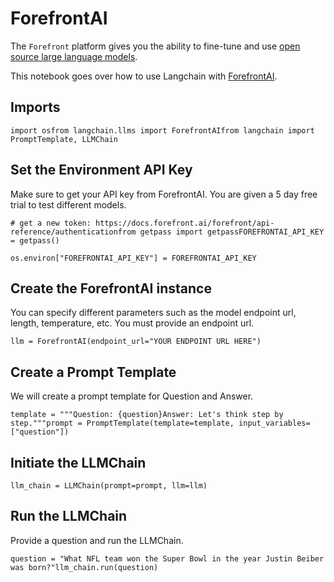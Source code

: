 ForefrontAI
===========

The `Forefront` platform gives you the ability to fine-tune and use [open source large language models](https://docs.forefront.ai/forefront/master/models).

This notebook goes over how to use Langchain with [ForefrontAI](https://www.forefront.ai/).

Imports[​](#imports "Direct link to Imports")
---------------------------------------------

    import osfrom langchain.llms import ForefrontAIfrom langchain import PromptTemplate, LLMChain

Set the Environment API Key[​](#set-the-environment-api-key "Direct link to Set the Environment API Key")
---------------------------------------------------------------------------------------------------------

Make sure to get your API key from ForefrontAI. You are given a 5 day free trial to test different models.

    # get a new token: https://docs.forefront.ai/forefront/api-reference/authenticationfrom getpass import getpassFOREFRONTAI_API_KEY = getpass()

    os.environ["FOREFRONTAI_API_KEY"] = FOREFRONTAI_API_KEY

Create the ForefrontAI instance[​](#create-the-forefrontai-instance "Direct link to Create the ForefrontAI instance")
---------------------------------------------------------------------------------------------------------------------

You can specify different parameters such as the model endpoint url, length, temperature, etc. You must provide an endpoint url.

    llm = ForefrontAI(endpoint_url="YOUR ENDPOINT URL HERE")

Create a Prompt Template[​](#create-a-prompt-template "Direct link to Create a Prompt Template")
------------------------------------------------------------------------------------------------

We will create a prompt template for Question and Answer.

    template = """Question: {question}Answer: Let's think step by step."""prompt = PromptTemplate(template=template, input_variables=["question"])

Initiate the LLMChain[​](#initiate-the-llmchain "Direct link to Initiate the LLMChain")
---------------------------------------------------------------------------------------

    llm_chain = LLMChain(prompt=prompt, llm=llm)

Run the LLMChain[​](#run-the-llmchain "Direct link to Run the LLMChain")
------------------------------------------------------------------------

Provide a question and run the LLMChain.

    question = "What NFL team won the Super Bowl in the year Justin Beiber was born?"llm_chain.run(question)